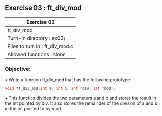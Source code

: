 ## Exercise 03 : ft_div_mod

|               Exercise 03             |
|---------------------------------------|
|             ft_div_mod                |
| Turn-in directory : ex03/             |
| Files to turn in : ft_div_mod.c       |
| Allowed functions : None              |

 ### Objective: 

• Write a function ft_div_mod that has the following prototype:
```C
void ft_div_mod(int a, int b, int *div, int *mod);
```

• This function divides the two parameters a and b and stores the result in the int
pointed by div.
It also stores the remainder of the division of a and b in the int pointed to by mod.
